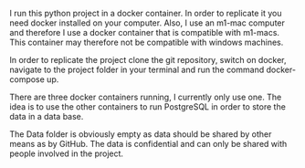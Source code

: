 I run this python project in a docker container. In order to replicate it you need docker installed on your computer. Also, I use an m1-mac computer and therefore I use a docker container that is compatible with m1-macs. This container may therefore not be compatible with windows machines.

In order to replicate the project clone the git repository, switch on docker, navigate to the project folder in your terminal and run the command docker-compose up.

There are three docker containers running, I currently only use one. The idea is to use the other containers to run PostgreSQL in order to store the data in a data base.

The Data folder is obviously empty as data should be shared by other means as by GitHub. The data is confidential and can only be shared with people involved in the project.